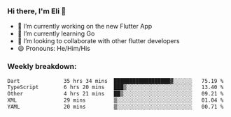 ### Hi there, I'm Eli 👋
- 🔭 I’m currently working on the new Flutter App
- 🌱 I’m currently learning Go
- 🦄 I’m looking to collaborate with other flutter developers
- 😄 Pronouns: He/Him/His

### Weekly breakdown:
<!--START_SECTION:waka-->

```txt
Dart              35 hrs 34 mins  ██████████████████▓░░░░░░   75.19 %
TypeScript        6 hrs 20 mins   ███▒░░░░░░░░░░░░░░░░░░░░░   13.40 %
Other             4 hrs 21 mins   ██▒░░░░░░░░░░░░░░░░░░░░░░   09.21 %
XML               29 mins         ▒░░░░░░░░░░░░░░░░░░░░░░░░   01.04 %
YAML              20 mins         ▒░░░░░░░░░░░░░░░░░░░░░░░░   00.71 %
```

<!--END_SECTION:waka-->
